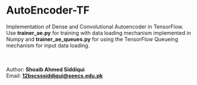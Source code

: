 # AutoEncoder-TF

Implementation of Dense and Convolutional Autoencoder in TensorFlow.
<br/>Use <b>trainer_ae.py</b> for training with data loading mechanism implemented in Numpy and <b>trainer_ae_queues.py</b> for using the TensorFlow Queueing mechanism for input data loading.

<br/><br/> Author: <b>Shoaib Ahmed Siddiqui</b>
<br/> Email: <b>12bscsssiddiqui@seecs.edu.pk</b>
